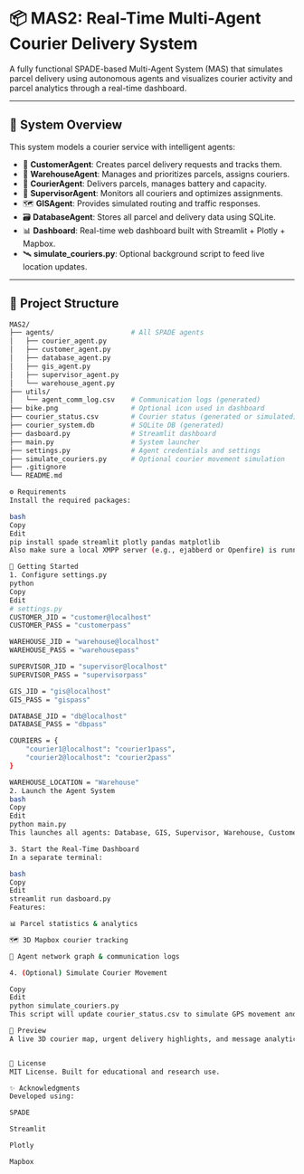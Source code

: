 # 📦 MAS2: Real-Time Multi-Agent Courier Delivery System

A fully functional SPADE-based Multi-Agent System (MAS) that simulates parcel delivery using autonomous agents and visualizes courier activity and parcel analytics through a real-time dashboard.

---

## 🧠 System Overview

This system models a courier service with intelligent agents:

- 🧍 **CustomerAgent**: Creates parcel delivery requests and tracks them.
- 🏢 **WarehouseAgent**: Manages and prioritizes parcels, assigns couriers.
- 🚚 **CourierAgent**: Delivers parcels, manages battery and capacity.
- 🧠 **SupervisorAgent**: Monitors all couriers and optimizes assignments.
- 🗺️ **GISAgent**: Provides simulated routing and traffic responses.
- 🗃️ **DatabaseAgent**: Stores all parcel and delivery data using SQLite.
- 📊 **Dashboard**: Real-time web dashboard built with Streamlit + Plotly + Mapbox.
- 🛰️ **simulate_couriers.py**: Optional background script to feed live location updates.

---

## 📁 Project Structure

```bash
MAS2/
├── agents/                   # All SPADE agents
│   ├── courier_agent.py
│   ├── customer_agent.py
│   ├── database_agent.py
│   ├── gis_agent.py
│   ├── supervisor_agent.py
│   └── warehouse_agent.py
├── utils/
│   └── agent_comm_log.csv    # Communication logs (generated)
├── bike.png                  # Optional icon used in dashboard
├── courier_status.csv        # Courier status (generated or simulated)
├── courier_system.db         # SQLite DB (generated)
├── dasboard.py               # Streamlit dashboard
├── main.py                   # System launcher
├── settings.py               # Agent credentials and settings
├── simulate_couriers.py      # Optional courier movement simulation
├── .gitignore
└── README.md

⚙️ Requirements
Install the required packages:

bash
Copy
Edit
pip install spade streamlit plotly pandas matplotlib
Also make sure a local XMPP server (e.g., ejabberd or Openfire) is running and agents are registered.

🚀 Getting Started
1. Configure settings.py
python
Copy
Edit
# settings.py
CUSTOMER_JID = "customer@localhost"
CUSTOMER_PASS = "customerpass"

WAREHOUSE_JID = "warehouse@localhost"
WAREHOUSE_PASS = "warehousepass"

SUPERVISOR_JID = "supervisor@localhost"
SUPERVISOR_PASS = "supervisorpass"

GIS_JID = "gis@localhost"
GIS_PASS = "gispass"

DATABASE_JID = "db@localhost"
DATABASE_PASS = "dbpass"

COURIERS = {
    "courier1@localhost": "courier1pass",
    "courier2@localhost": "courier2pass"
}

WAREHOUSE_LOCATION = "Warehouse"
2. Launch the Agent System
bash
Copy
Edit
python main.py
This launches all agents: Database, GIS, Supervisor, Warehouse, Customer, and Couriers.

3. Start the Real-Time Dashboard
In a separate terminal:

bash
Copy
Edit
streamlit run dasboard.py
Features:

📊 Parcel statistics & analytics

🗺️ 3D Mapbox courier tracking

🔗 Agent network graph & communication logs

4. (Optional) Simulate Courier Movement

Copy
Edit
python simulate_couriers.py
This script will update courier_status.csv to simulate GPS movement and battery changes in real time.

📸 Preview
A live 3D courier map, urgent delivery highlights, and message analytics dashboard.


📄 License
MIT License. Built for educational and research use.

✨ Acknowledgments
Developed using:

SPADE

Streamlit

Plotly

Mapbox